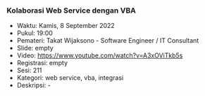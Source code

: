 ### Kolaborasi Web Service dengan VBA

- Waktu: Kamis, 8 September 2022
- Pukul: 19:00
- Pemateri: Takat Wijaksono - Software Engineer / IT Consultant
- Slide: empty
- Video: https://www.youtube.com/watch?v=A3xOViTkb5s
- Registrasi: empty
- Sesi: 211
- Kategori: web service, vba, integrasi
- Deskripsi: -
